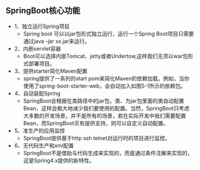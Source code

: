## SpringBoot核心功能
- 1、独立运行Spring项目
    - Spring boot 可以以jar包形式独立运行，运行一个Spring Boot项目只需要通过java -jar xx.jar来运行。
- 2、内嵌servlet容器
    - Boot可以选择内嵌Tomcat、jetty或者Undertow,这样我们无须以war包形式部署项目。
- 3、提供starter简化Maven配置
    - spring提供了一系列的start pom来简化Maven的依赖加载，例如，当你使用了spring-boot-starter-web，会自动加入如图5-1所示的依赖包。
- 4、自动装配Spring
    - SpringBoot会根据在类路径中的jar包，类、为jar包里面的类自动配置Bean，这样会极大地减少我们要使用的配置。当然，SpringBoot只考虑大多数的开发场景，并不是所有的场景，若在实际开发中我们需要配置Bean，而SpringBoot灭有提供支持，则可以自定义自动配置。
- 5、准生产的应用监控
    - SpringBoot提供基于http ssh telnet对运行时的项目进行监控。
- 6、无代码生产和xml配置　　
    - SpringBoot不是借助与代码生成来实现的，而是通过条件注解来实现的，这是Spring4.x提供的新特性。